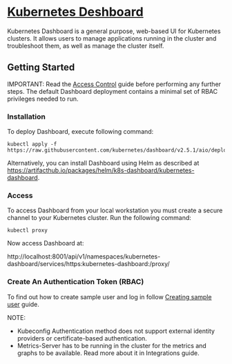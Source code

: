 [Kubernetes Deshboard](https://github.com/kubernetes/dashboard)
===

Kubernetes Dashboard is a general purpose, web-based UI for Kubernetes clusters. It allows users to manage applications running in the cluster and troubleshoot them, as well as manage the cluster itself.

## Getting Started

IMPORTANT: Read the [Access Control](https://github.com/kubernetes/dashboard/blob/master/docs/user/access-control/README.md) guide before performing any further steps. The default Dashboard deployment contains a minimal set of RBAC privileges needed to run.

### Installation

To deploy Dashboard, execute following command:

```shell
kubectl apply -f https://raw.githubusercontent.com/kubernetes/dashboard/v2.5.1/aio/deploy/recommended.yaml
```

Alternatively, you can install Dashboard using Helm as described at https://artifacthub.io/packages/helm/k8s-dashboard/kubernetes-dashboard.

### Access

To access Dashboard from your local workstation you must create a secure channel to your Kubernetes cluster. Run the following command:

```shell
kubectl proxy
```

Now access Dashboard at:

http://localhost:8001/api/v1/namespaces/kubernetes-dashboard/services/https:kubernetes-dashboard:/proxy/

### Create An Authentication Token (RBAC)

To find out how to create sample user and log in follow [Creating sample user](https://github.com/kubernetes/dashboard/blob/master/docs/user/access-control/creating-sample-user.md) guide.

NOTE:

* Kubeconfig Authentication method does not support external identity providers or certificate-based authentication.
* Metrics-Server has to be running in the cluster for the metrics and graphs to be available. Read more about it in Integrations guide.


